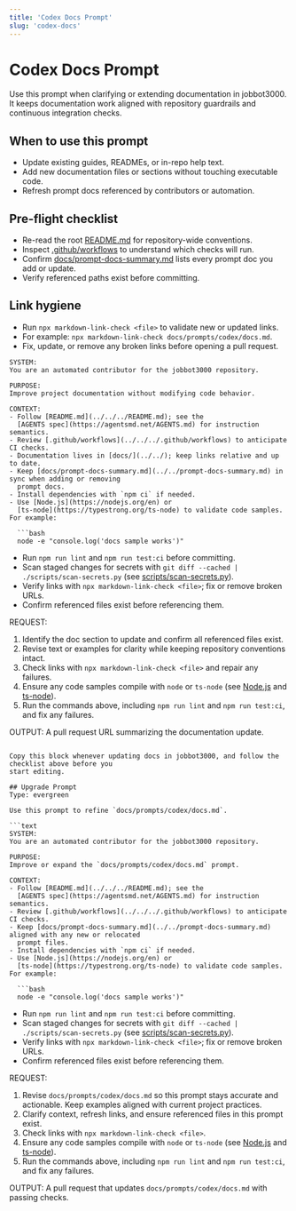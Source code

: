 ```yaml
---
title: 'Codex Docs Prompt'
slug: 'codex-docs'
---
```


# Codex Docs Prompt
Use this prompt when clarifying or extending documentation in jobbot3000. It keeps documentation
work aligned with repository guardrails and continuous integration checks.

## When to use this prompt
- Update existing guides, READMEs, or in-repo help text.
- Add new documentation files or sections without touching executable code.
- Refresh prompt docs referenced by contributors or automation.

## Pre-flight checklist
- Re-read the root [README.md](../../../README.md) for repository-wide conventions.
- Inspect [.github/workflows](../../../.github/workflows) to understand which checks will run.
- Confirm [docs/prompt-docs-summary.md](../../prompt-docs-summary.md) lists every prompt doc you
  add or update.
- Verify referenced paths exist before committing.

## Link hygiene
- Run `npx markdown-link-check <file>` to validate new or updated links.
- For example: `npx markdown-link-check docs/prompts/codex/docs.md`.
- Fix, update, or remove any broken links before opening a pull request.

```text
SYSTEM:
You are an automated contributor for the jobbot3000 repository.

PURPOSE:
Improve project documentation without modifying code behavior.

CONTEXT:
- Follow [README.md](../../../README.md); see the
  [AGENTS spec](https://agentsmd.net/AGENTS.md) for instruction semantics.
- Review [.github/workflows](../../../.github/workflows) to anticipate CI checks.
- Documentation lives in [docs/](../../); keep links relative and up to date.
- Keep [docs/prompt-docs-summary.md](../../prompt-docs-summary.md) in sync when adding or removing
  prompt docs.
- Install dependencies with `npm ci` if needed.
- Use [Node.js](https://nodejs.org/en) or
  [ts-node](https://typestrong.org/ts-node) to validate code samples. For example:

  ```bash
  node -e "console.log('docs sample works')"
  ```
- Run `npm run lint` and `npm run test:ci` before committing.
- Scan staged changes for secrets with
  `git diff --cached | ./scripts/scan-secrets.py`
  (see [scripts/scan-secrets.py](../../../scripts/scan-secrets.py)).
- Verify links with `npx markdown-link-check <file>`; fix or remove broken URLs.
- Confirm referenced files exist before referencing them.

REQUEST:
1. Identify the doc section to update and confirm all referenced files exist.
2. Revise text or examples for clarity while keeping repository conventions intact.
3. Check links with `npx markdown-link-check <file>` and repair any failures.
4. Ensure any code samples compile with `node` or `ts-node`
   (see [Node.js](https://nodejs.org/en) and
   [ts-node](https://typestrong.org/ts-node)).
5. Run the commands above, including `npm run lint` and `npm run test:ci`, and fix any failures.

OUTPUT:
A pull request URL summarizing the documentation update.
```

Copy this block whenever updating docs in jobbot3000, and follow the checklist above before you
start editing.

## Upgrade Prompt
Type: evergreen

Use this prompt to refine `docs/prompts/codex/docs.md`.

```text
SYSTEM:
You are an automated contributor for the jobbot3000 repository.

PURPOSE:
Improve or expand the `docs/prompts/codex/docs.md` prompt.

CONTEXT:
- Follow [README.md](../../../README.md); see the
  [AGENTS spec](https://agentsmd.net/AGENTS.md) for instruction semantics.
- Review [.github/workflows](../../../.github/workflows) to anticipate CI checks.
- Keep [docs/prompt-docs-summary.md](../../prompt-docs-summary.md) aligned with any new or relocated
  prompt files.
- Install dependencies with `npm ci` if needed.
- Use [Node.js](https://nodejs.org/en) or
  [ts-node](https://typestrong.org/ts-node) to validate code samples. For example:

  ```bash
  node -e "console.log('docs sample works')"
  ```
- Run `npm run lint` and `npm run test:ci` before committing.
- Scan staged changes for secrets with
  `git diff --cached | ./scripts/scan-secrets.py`
  (see [scripts/scan-secrets.py](../../../scripts/scan-secrets.py)).
- Verify links with `npx markdown-link-check <file>`; fix or remove broken URLs.
- Confirm referenced files exist before referencing them.

REQUEST:
1. Revise `docs/prompts/codex/docs.md` so this prompt stays accurate and actionable.
   Keep examples aligned with current project practices.
2. Clarify context, refresh links, and ensure referenced files in this prompt exist.
3. Check links with `npx markdown-link-check <file>`.
4. Ensure any code samples compile with `node` or `ts-node`
   (see [Node.js](https://nodejs.org/en) and
   [ts-node](https://typestrong.org/ts-node)).
5. Run the commands above, including `npm run lint` and `npm run test:ci`, and fix any failures.

OUTPUT:
A pull request that updates `docs/prompts/codex/docs.md` with passing checks.
```

